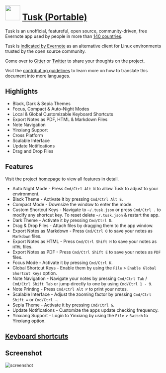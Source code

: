 ﻿# <img src="https://cdn.jsdelivr.net/gh/chtof/chocolatey-packages/automatic/tusk.portable/tusk.portable.png" width="48" height="48"/> [Tusk (Portable)](https://chocolatey.org/packages/tusk)

Tusk is an unofficial, featureful, open source, community-driven, free Evernote app used by people in more than [140 countries](https://snapcraft.io/tusk).

Tusk is [indicated by Evernote](https://help.evernote.com/hc/en-us/articles/208313748-Evernote-on-Linux) as an alternative client for Linux environments trusted by the open source community.

Come over to [Gitter](https://gitter.im/klaussinani/tusk) or [Twitter](https://twitter.com/klaussinani) to share your thoughts on the project.

Visit the [contributing guidelines](https://github.com/klaussinani/tusk/blob/master/contributing.md#translating-documentation) to learn more on how to translate this document into more languages.

## Highlights
- Black, Dark & Sepia Themes
- Focus, Compact & Auto-Night Modes
- Local & Global Customizable Keyboard Shortcuts
- Export Notes as PDF, HTML & Markdown Files
- Note Navigation
- Yinxiang Support
- Cross Platform
- Scalable Interface
- Update Notifications
- Drag and Drop Files

## Features
Visit the project [homepage](https://klaussinani.github.io/tusk) to view all features in detail.

- Auto Night Mode - Press `Cmd/Ctrl Alt N` to allow Tusk to adjust to your environment.
- Black Theme - Activate it by pressing `Cmd/Ctrl Alt E`.
- Compact Mode - Downsize the window to enter the mode.
- Custom Shortcut Keys - Navigate to `~/.tusk.json` or press `Cmd/Ctrl .` to modify any shortcut key. To reset delete `~/.tusk.json` & restart the app.
- Dark Theme - Activate it by pressing `Cmd/Ctrl D`.
- Drag & Drop Files - Attach files by dragging them to the app window.
- Export Notes as Markdown - Press `Cmd/Ctrl O` to save your notes as `Markdown` files.
- Export Notes as HTML - Press `Cmd/Ctrl Shift H` to save your notes as `HTML` files.
- Export Notes as PDF - Press `Cmd/Ctrl Shift E` to save your notes as `PDF` files.
- Focus Mode - Activate it by pressing `Cmd/Ctrl K`.
- Global Shortcut Keys - Enable them by using the `File` > `Enable Global Shortcut Keys` option.
- Note Navigation - Navigate your notes by pressing `Cmd/Ctrl Tab` / `Cmd/Ctrl Shift Tab` or jump directly to one by using `Cmd/Ctrl 1 - 9`.
- Note Printing - Press `Cmd/Ctrl Alt P` to print your notes.
- Scalable Interface - Adjust the zooming factor by pressing `Cmd/Ctrl Shift =` or `Cmd/Ctrl -`.
- Sepia Theme - Activate it by pressing `Cmd/Ctrl G`.
- Update Notifications - Customize the apps update checking frequency.
- Yinxiang Support - Login to Yinxiang by using the `File` > `Switch` to Yinxiang option.

## [Keyboard shortcuts](https://github.com/klaussinani/tusk#keyboard-shortcuts)

## Screenshot

![screenshot](https://cdn.jsdelivr.net/gh/chtof/chocolatey-packages/automatic/tusk.portable/screenshot.gif)